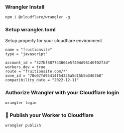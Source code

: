 ### Wrangler Install

```
npm i @cloudflare/wrangler -g
```


### Setup wrangler.toml
Setup properly for your cloudflare environment
```
name = "fruitionsite"
type = "javascript"

account_id = "327bf887743064e5f494d98140f02f3d"
workers_dev = true
route = "fruitionsite.com/*"
zone_id = "70c07fd95414f54325a5d15b5b3467b8"
compatibility_date = "2022-12-11"
```


### Authorize Wrangler with your Cloudflare login
```
wrangler login 
```


### 🎉 Publish your Worker to Cloudflare
```
wrangler publish
```